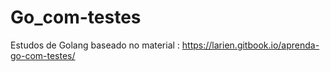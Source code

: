 # Go_com-testes
Estudos de Golang baseado no material : https://larien.gitbook.io/aprenda-go-com-testes/
